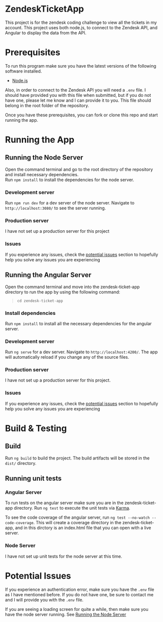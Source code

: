 # ZendeskTicketApp
This project is for the zendesk coding challenge to view all the tickets
in my account. This project uses both node.js, to connect to the Zendesk API,
and Angular to display the data from the API.

# Prerequisites
To run this program make sure you have the latest versions of the following software installed.

- [Node.js](https://nodejs.org/en/download/)

Also, in order to connect to the Zendesk API you will need a `.env` file. I should have provided you with this file when submitted, but if you do not have one, please let me know and I can provide it to you. This file should belong in the root folder of the repository.

Once you have these prerequisites, you can fork or clone this repo and start running the app.

# Running the App

## Running the Node Server
Open the command terminal and go to the root directory of the repository and install necessary dependencies.  
Run `npm install` to install the dependencies for the node server.

### Development server
Run `npm run dev` for a dev server of the node server. Navigate to `http://localhost:3080/` to see the server running.

### Production server

I have not set up a production server for this project

### Issues
If you experience any issues, check the [potential issues](#potential-issues) section to hopefully help you solve any issues you are experiencing

## Running the Angular Server
Open the command terminal and move into the zendesk-ticket-app directory to run the app by using the following command:
>`cd zendesk-ticket-app`
### Install dependencies
Run `npm install` to install all the necessary dependencies for the angular server.

### Development server

Run `ng serve` for a dev server. Navigate to `http://localhost:4200/`. The app will automatically reload if you change any of the source files. 

### Production server

I have not set up a production server for this project.

### Issues
If you experience any issues, check the [potential issues](#potential-issues) section to hopefully help you solve any issues you are experiencing

# Build & Testing
## Build

Run `ng build` to build the project. The build artifacts will be stored in the `dist/` directory.

## Running unit tests

### Angular Server

To run tests on the angular server make sure you are in the zendesk-ticket-app directory. Run `ng test` to execute the unit tests via [Karma](https://karma-runner.github.io).

To see the code coverage of the angular server, run `ng test --no-watch --code-coverage`. This will create a coverage directory in the zendesk-ticket-app, and in this dirctory is an index.html file that you can open with a live server.

### Node Server

I have not set up unit tests for the node server at this time.

# Potential Issues
If you experience an authentication error, make sure you have the `.env` file as I have mentioned before. If you do not have one, be sure to contact me and I will provide you with the `.env` file.

If you are seeing a loading screen for quite a while, then make sure you have the node server running. See [Running the Node Server](#running-the-node-server)
